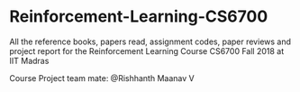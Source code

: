 # Reinforcement-Learning-CS6700
All the reference books, papers read, assignment codes, paper reviews and project report for the Reinforcement Learning Course CS6700 Fall 2018 at IIT Madras

Course Project team mate: @Rishhanth Maanav V
